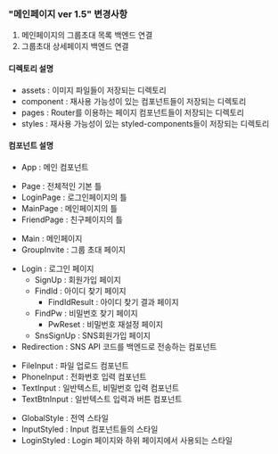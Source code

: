 ### "메인페이지 ver 1.5" 변경사항
1. 메인페이지의 그룹초대 목록 백엔드 연결
2. 그룹초대 상세페이지 백엔드 연결

#### 디렉토리 설명
- assets : 이미지 파일들이 저장되는 디렉토리
- component : 재사용 가능성이 있는 컴포넌트들이 저장되는 디렉토리
- pages : Router를 이용하는 페이지 컴포넌트들이 저장되는 디렉토리
- styles : 재사용 가능성이 있는 styled-components들이 저장되는 디렉토리

#### 컴포넌트 설명
* App : 메인 컴포넌트

- Page : 전체적인 기본 틀
- LoginPage : 로그인페이지의 틀
- MainPage : 메인페이지의 틀
- FriendPage : 친구페이지의 틀

* Main : 메인페이지
* GroupInvite : 그룹 초대 페이지

+ Login : 로그인 페이지
    + SignUp : 회원가입 페이지
    + FindId : 아이디 찾기 페이지
        + FindIdResult : 아이디 찾기 결과 페이지
    + FindPw : 비밀번호 찾기 페이지
        + PwReset : 비밀번호 재설정 페이지
    + SnsSignUp : SNS회원가입 페이지
+ Redirection : SNS API 코드를 백엔드로 전송하는 컴포넌트

- FileInput : 파일 업로드 컴포넌트
- PhoneInput : 전화번호 입력 컴포넌트
- TextInput : 일반텍스트, 비밀번호 입력 컴포넌트
- TextBtnInput : 일반텍스트 입력과 버튼 컴포넌트

* GlobalStyle : 전역 스타일
* InputStyled : Input 컴포넌트들의 스타일
* LoginStyled : Login 페이지와 하위 페이지에서 사용되는 스타일
